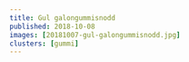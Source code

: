 ```yaml
---
title: Gul galongummisnodd
published: 2018-10-08
images: [20181007-gul-galongummisnodd.jpg]
clusters: [gummi]
---
```

